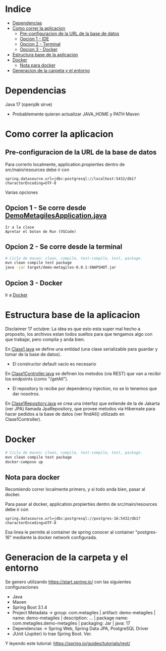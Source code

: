 
# Indice

- [Dependencias](#dependencias)
- [Como correr la aplicacion](#como-correr-la-aplicacion-localmente)
    - [Pre-configuracion de la URL de la base de datos](#pre-configuracion-de-la-url-de-la-base-de-datos)
    - [Opcion 1 - IDE](#opcion-1---se-corre-desde-demometagilesapplicationjava)
    - [Opcion 2 - Terminal](#opcion-2---se-corre-desde-la-terminal)
    - [Opcion 3 - Docker](#opcion-3---docker)
- [Estructura base de la aplicacion](#estructura-base-de-la-aplicacion)
- [Docker](#docker)
    - [Nota para docker](#nota-para-docker)
- [Generacion de la carpeta y el entorno](#generacion-de-la-carpeta-y-el-entorno)

# Dependencias
Java 17 (openjdk sirve)
- Probablemente quieran actualizar JAVA_HOME y PATH
Maven

# Como correr la aplicacion

## Pre-configuracion de la URL de la base de datos
Para correrlo localmente, application.propierties dentro de src/main/resources debe ir con
```
spring.datasource.url=jdbc:postgresql://localhost:5432/db1?characterEncoding=UTF-8
```

Varias opciones
## Opcion 1 - Se corre desde [DemoMetagilesApplication.java](/src/main/java/com/metagiles/demometagiles/DemoMetagilesApplication.java)
```
Ir a la clase
Apretar el boton de Run (VSCode)
```
## Opcion 2 - Se corre desde la terminal

```bash
# Ciclo de maven: clean, compile, test-compile, test, package.
mvn clean compile test package
java -jar target/demo-metagiles-0.0.1-SNAPSHOT.jar
```

## Opcion 3 - Docker
Ir a [Docker](#docker)

# Estructura base de la aplicacion

Disclaimer 17 octubre: La idea es que esto esta super mal hecho a proposito, los archivos estan todos sueltos para que tengamos algo con que trabajar, pero compila y anda bien.

En [Clase1.java](/src/main/java/com/metagiles/demometagiles/Clase1.java) se define una entidad (una clase serializable para guardar y tomar de la base de datos).
- El constructor default vacio es necesario

En [Clase1Controller.java](/src/main/java/com/metagiles/demometagiles/Clase1Controller.java) se definen los metodos (via REST) que van a recibir los endpoints (como "/getAll").
- El repository lo recibe por dependency injection, no se lo tenemos que dar nosotros.

En [Clase1Repository.java](/src/main/java/com/metagiles/demometagiles/Clase1Repository.java) se crea una interfaz que extiende de la de Jakarta (ver JPA) llamada JpaRepository, que provee metodos via Hibernate para hacer pedidos a la base de datos (ver findAll() utilizado en Clase1Controller).

# Docker

```bash
# Ciclo de maven: clean, compile, test-compile, test, package.
mvn clean compile test package
docker-compose up
```

## Nota para docker
Recomiendo correr localmente primero, y si todo anda bien, pasar al docker.

Para pasar al docker, application.propierties dentro de src/main/resources debe ir con
```
spring.datasource.url=jdbc:postgresql://postgres-16:5432/db1?characterEncoding=UTF-8
```
Esa linea le permite al container de spring conocer al container "postgres-16" mediante la docker network configurada.

# Generacion de la carpeta y el entorno
Se genero utilizando https://start.spring.io/ con las siguientes configuraciones
- Java
- Maven
- Spring Boot 3.1.4
- Project Metadata -> group: com.metagiles | artifact: demo-metagiles | name: demo-metagiles | description: ... | package name: com.metagiles.demo-metagiles | packaging: Jar | java: 17
- Dependencias -> Spring Web, Spring Data JPA, PostgreSQL Driver
- JUnit (Jupiter) lo trae Spring Boot. Ver.

Y leyendo este tutorial: https://spring.io/guides/tutorials/rest/
